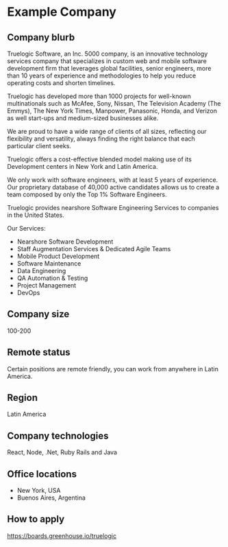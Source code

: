 # Example Company

## Company blurb

Truelogic Software, an Inc. 5000 company,  is an innovative technology services company that specializes in custom web and mobile software development firm that leverages global facilities, senior engineers, more than 10 years of experience and methodologies to help you reduce operating costs and shorten timelines.

Truelogic has developed more than 1000 projects for well-known multinationals such as McAfee, Sony, Nissan, The Television Academy (The Emmys), The New York Times, Manpower, Panasonic, Honda, and Verizon as well start-ups and medium-sized businesses alike. 

We are proud to have a wide range of clients of all sizes, reflecting our flexibility and versatility, always finding the right balance that each particular client seeks.

Truelogic offers a cost-effective blended model making use of its Development centers in New York and Latin America.

We only work with software engineers, with at least 5 years of experience. Our proprietary database of 40,000 active candidates allows us to create a team composed by only the Top 1% Software Engineers.

Truelogic provides nearshore Software Engineering Services to companies in the United States. 

Our Services:
- Nearshore Software Development
- Staff Augmentation Services & Dedicated Agile Teams
- Mobile Product Development
- Software Maintenance
- Data Engineering
- QA Automation & Testing
- Project Management
- DevOps

## Company size

100-200

## Remote status

Certain positions are remote friendly, you can work from anywhere in Latin America.

## Region

Latin America

## Company technologies

React, Node, .Net, Ruby Rails and Java

## Office locations

- New York, USA
- Buenos Aires, Argentina

## How to apply

https://boards.greenhouse.io/truelogic